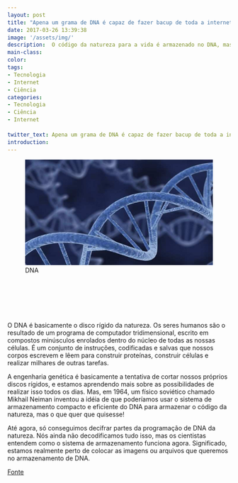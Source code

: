 ```yaml
---
layout: post
title: "Apena um grama de DNA é capaz de fazer bacup de toda a internet"
date: 2017-03-26 13:39:38
image: '/assets/img/'
description:  O código da natureza para a vida é armazenado no DNA, mas e se pudéssemos codificar qualquer coisa que queríamos no DNA? Os cientistas estão descobrindo como.
main-class:
color:
tags:
- Tecnologia
- Internet
- Ciência
categories:
- Tecnologia
- Ciência
- Internet

twitter_text: Apena um grama de DNA é capaz de fazer bacup de toda a internet
introduction:
---
```



<figure>
	<img src="/images/imagens/2017-03-26-apena-um-grama-de-dna-e-capaz-de-fazer-bacup-de-toda-a-internet.jpeg">
	<figcaption>DNA</figcaption>
</figure>
<script async src="//pagead2.googlesyndication.com/pagead/js/adsbygoogle.js"></script>
<!-- teclivre -->
<ins class="adsbygoogle"
     style="display:inline-block;width:728px;height:90px"
     data-ad-client="ca-pub-1738697462902889"
     data-ad-slot="4405393702"></ins>
<script>
(adsbygoogle = window.adsbygoogle || []).push({});
</script>
O DNA é basicamente o disco rígido da natureza. Os seres humanos são o resultado de um programa de computador tridimensional, escrito em compostos minúsculos enrolados dentro do núcleo de todas as nossas células. É um conjunto de instruções, codificadas e salvas que nossos corpos escrevem e lêem para construir proteínas, construir células e realizar milhares de outras tarefas.

A engenharia genética é basicamente a tentativa de cortar nossos próprios discos rígidos, e estamos aprendendo mais sobre as possibilidades de realizar isso todos os dias. Mas, em 1964, um físico soviético chamado Mikhail Neiman inventou a idéia de que poderíamos usar o sistema de armazenamento compacto e eficiente do DNA para armazenar o código da natureza, mas o que quer que quisesse!

Até agora, só conseguimos decifrar partes da programação de DNA da natureza. Nós ainda não decodificamos tudo isso, mas os cientistas entendem como o sistema de armazenamento funciona agora. Significado, estamos realmente perto de colocar as imagens ou arquivos que queremos no armazenamento de DNA.

[Fonte]



[Fonte]: http://www.seeker.com/we-could-back-up-the-entire-internet-on-a-gram-of-dna-2315525248.html





